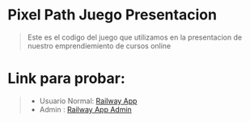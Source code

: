 # Pixel Path Juego Presentacion
> Este es el codigo del juego que utilizamos en la presentacion de nuestro emprendiemiento de cursos online
# Link para probar:
> - Usuario Normal: [Railway App](https://pixel-path-game-production.up.railway.app/)
> - Admin : [Railway App Admin](https://pixel-path-game-production.up.railway.app/admin/)

